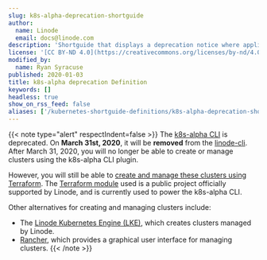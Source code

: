 ```yaml
---
slug: k8s-alpha-deprecation-shortguide
author:
  name: Linode
  email: docs@linode.com
description: 'Shortguide that displays a deprecation notice where applied'
license: '[CC BY-ND 4.0](https://creativecommons.org/licenses/by-nd/4.0)'
modified_by:
  name: Ryan Syracuse
published: 2020-01-03
title: k8s-alpha deprecation Definition
keywords: []
headless: true
show_on_rss_feed: false
aliases: ['/kubernetes-shortguide-definitions/k8s-alpha-deprecation-shortguide/']
---
```


{{< note type="alert" respectIndent=false >}}
The [k8s-alpha CLI](/docs/guides/how-to-deploy-kubernetes-on-linode-with-k8s-alpha-cli/) is deprecated. On **March 31st, 2020**, it will be **removed** from the [linode-cli](https://github.com/linode/linode-cli). After March 31, 2020, you will no longer be able to create or manage clusters using the k8s-alpha CLI plugin.

However, you will still be able to [create and manage these clusters using Terraform](/docs/guides/how-to-migrate-from-k8s-alpha-to-terraform/). The [Terraform module](https://github.com/linode/terraform-linode-k8s) used is a public project officially supported by Linode, and is currently used to power the k8s-alpha CLI.

Other alternatives for creating and managing clusters include:

- The [Linode Kubernetes Engine (LKE)](/docs/kubernetes/deploy-and-manage-a-cluster-with-linode-kubernetes-engine-a-tutorial/), which creates clusters managed by Linode.
- [Rancher](/docs/guides/how-to-deploy-kubernetes-on-linode-with-rancher-2-x/), which provides a graphical user interface for managing clusters.
{{< /note >}}
